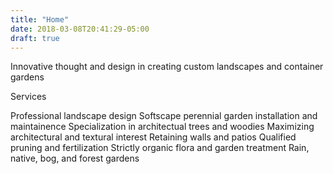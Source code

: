 ```yaml
---
title: "Home"
date: 2018-03-08T20:41:29-05:00
draft: true
---
```


Innovative thought and design in creating custom landscapes and container gardens
 
Services

Professional landscape design
Softscape perennial garden installation and maintainence 
Specialization in architectual trees and woodies
Maximizing architectural and textural interest
Retaining walls and patios
Qualified pruning and fertilization 
Strictly organic flora and garden treatment
Rain, native, bog, and forest gardens
